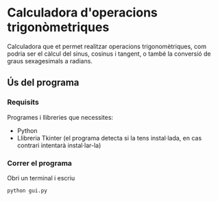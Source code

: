 # Calculadora d'operacions trigonòmetriques
Calculadora que et permet realitzar operacions trigonomètriques, com podria ser el càlcul del sinus, cosinus i tangent, o també la conversió de graus sexagesimals a radians.

## Ús del programa
### Requisits
Programes i llibreries que necessites:
  * Python
  * Llibreria Tkinter (el programa detecta si la tens instal·lada, en cas contrari intentarà instal·lar-la)
### Correr el programa
Obri un terminal i escriu
```
python gui.py
```
